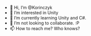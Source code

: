 - 👋 Hi, I’m @Korinczyk
- 👀 I’m interested in Unity
- 🌱 I’m currently learning Unity and C#.
- 💞️ I’m not looking to collaborate. :P
- 📫 How to reach me? Who knows?

<!---
Korinczyk/Korinczyk is a ✨ special ✨ repository because its `README.md` (this file) appears on your GitHub profile.
You can click the Preview link to take a look at your changes.
--->
